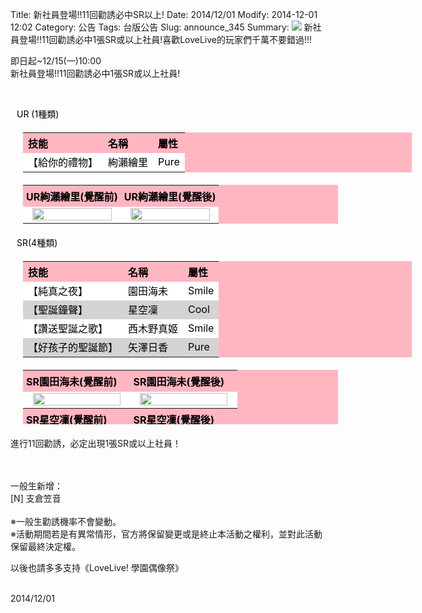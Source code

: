 Title: 新社員登場!!11回勸誘必中SR以上!
Date: 2014/12/01
Modify: 2014-12-01 12:02
Category: 公告
Tags: 台版公告
Slug: announce_345
Summary: <img src="http://seudo.github.io/llsif_tw/images/S16_web_1.png"> 新社員登場!!11回勸誘必中1張SR或以上社員!喜歡LoveLive的玩家們千萬不要錯過!!!

<div class="content_news">
<div class="note">
<p>即日起~12/15(一)10:00<br />
新社員登場!!11回勸誘必中1張SR或以上社員!</p>
<br />
<p><span style="color:black; padding-left:10px;">UR (1種類)</span></p>
<table id="table2" style="width: 622px; color: black; background: none repeat scroll 0% 0% lightpink; text-align: left; margin: 20px;">
<tbody>
<tr>
<th>技能</th>
<th>名稱</th>
<th>屬性</th>
</tr>
<tr style="background-color: white;">
<td style="height: 17px;">【給你的禮物】</td>
<td>絢瀨繪里</td>
<td>Pure</td>
</tr>
</tbody>
</table>
<table width="70%" id="table2" style=" color: black; background: none repeat scroll 0% 0% lightpink; text-align: left; margin: 20px; ">
<tr>
<th width="50%" style="padding:5px;">UR絢瀨繪里(覺醒前)</th>
<th width="50%" style="padding:5px;">UR絢瀨繪里(覺醒後)</th>
</tr>
<tr>
<td width="50%" align="center" bgcolor="#FFFFFF"><img src="http://seudo.github.io/llsif_tw/images/S16_Eli_1.jpg" width="95%" /></td>
<td width="50%" align="center" bgcolor="#FFFFFF"><img src="http://seudo.github.io/llsif_tw/images/S16_Eli_2.jpg" width="95%" /></td>
</tr>
</table>
<p><span style="color:black; padding-left:10px;">SR(4種類)</span></p>
<table id="table2" style="width: 622px; color: black; background: none repeat scroll 0% 0% lightpink; text-align: left; margin: 20px;">
<tbody>
<tr>
<th>技能</th>
<th>名稱</th>
<th>屬性</th>
</tr>
<tr style="background-color:  white;">
<td style="height: 17px;">【純真之夜】</td>
<td>園田海未</td>
<td>Smile</td>
</tr>
<tr style="background-color: lightgrey;">
<td style="height: 17px;">【聖誕鐘聲】</td>
<td>星空凜</td>
<td>Cool</td>
</tr>
<tr style="background-color:  white;">
<td style="height: 17px;">【讚送聖誕之歌】</td>
<td>西木野真姬</td>
<td>Smile</td>
</tr>
<tr style="background-color: lightgrey;">
<td style="height: 17px;">【好孩子的聖誕節】</td>
<td>矢澤日香</td>
<td>Pure</td>
</tr>
<tr>
</tr>
</tbody>
</table>
<table width="70%" id="table2" style=" color: black; background: none repeat scroll 0% 0% lightpink; text-align: left; margin: 20px; height: 87px;">
<tr>
<th width="50%" style="padding:5px;">SR園田海未(覺醒前)</th>
<th width="50%" style="padding:5px;">SR園田海未(覺醒後)</th>
</tr>
<tr>
<td width="50%" align="center" bgcolor="#FFFFFF"><img src="http://seudo.github.io/llsif_tw/images/S16_Umi_1.jpg " width="95%" /></td>
<td width="50%" align="center" bgcolor="#FFFFFF"><img src="http://seudo.github.io/llsif_tw/images/S16_Umi_2.jpg " width="95%" /></td>
</tr>
<tr>
<th style="padding:5px;">SR星空凜(覺醒前)</th>
<th style="padding:5px;">SR星空凜(覺醒後)</th>
</tr>
<tr>
<td align="center" bgcolor="#FFFFFF"><img src="http://seudo.github.io/llsif_tw/images/S16_Rin_1.jpg" width="95%" /></td>
<td align="center" bgcolor="#FFFFFF"><img src="http://seudo.github.io/llsif_tw/images/S16_Rin_2.jpg" width="95%" /></td>
</tr>
<tr>
<th style="padding:5px;">SR西木野真姬(覺醒前)</th>
<th style="padding:5px;">SR西木野真姬(覺醒後)</th>
</tr>
<tr>
<td align="center" bgcolor="#FFFFFF"><img src="http://seudo.github.io/llsif_tw/images/S16_Maki_1.jpg" width="95%" /></td>
<td align="center" bgcolor="#FFFFFF"><img src="http://seudo.github.io/llsif_tw/images/S16_Maki_2.jpg" width="95%" /></td>
</tr>
<tr>
<th style="padding:5px;">SR矢澤日香(覺醒前)</th>
<th style="padding:5px;">SR矢澤日香(覺醒後)</th>
</tr>
<tr>
<td align="center" bgcolor="#FFFFFF"><img src="http://seudo.github.io/llsif_tw/images/S16_Nico_1.jpg" width="95%" /></td>
<td align="center" bgcolor="#FFFFFF"><img src="http://seudo.github.io/llsif_tw/images/S16_Nico_2.jpg" width="95%" /></td>
</tr>
</table>
<p>進行11回勸誘，必定出現1張SR或以上社員！<br />
<br />
<br />

一般生新增：<br />
[N] 支倉笠音<br />
<br />
※一般生勸誘機率不會變動。<br />
※活動期間若是有異常情形，官方將保留變更或是終止本活動之權利，並對此活動保留最終決定權。<br />
</p>
<p>以後也請多多支持《LoveLive! 學園偶像祭》</p>
<br />
		2014/12/01
		         
</div>
</div>

